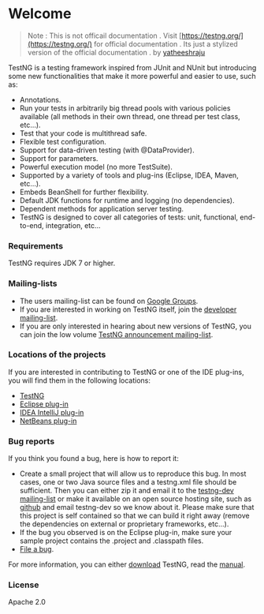 # Welcome 

>Note : This is not officail documentation . Visit [https://testng.org/](https://testng.org/) for official documentation .
>Its just a stylized version of the official documentation . by [yatheeshraju](https://github.com/yatheeshraju/)

TestNG is a testing framework inspired from JUnit and NUnit but introducing some new functionalities that make it more powerful and easier to use, such as:

* Annotations.
* Run your tests in arbitrarily big thread pools with various policies available (all methods in their own thread, one thread per test class, etc...).
* Test that your code is multithread safe.
* Flexible test configuration.
* Support for data-driven testing (with @DataProvider).
* Support for parameters.
* Powerful execution model (no more TestSuite).
* Supported by a variety of tools and plug-ins (Eclipse, IDEA, Maven, etc...).
* Embeds BeanShell for further flexibility.
* Default JDK functions for runtime and logging (no dependencies).
* Dependent methods for application server testing.
* TestNG is designed to cover all categories of tests:  unit, functional, end-to-end, integration, etc...

### Requirements

TestNG requires JDK 7 or higher.

### Mailing-lists

* The users mailing-list can be found on [Google Groups](http://groups.google.com/group/testng-users).
* If you are interested in working on TestNG itself, join the [developer mailing-list](http://groups.google.com/group/testng-users).
* If you are only interested in hearing about new versions of TestNG, you can join the low volume [TestNG announcement mailing-list](http://groups.google.com/group/testng-announcements).

### Locations of the projects

If you are interested in contributing to TestNG or one of the IDE plug-ins, you will find them in the following locations:

* [TestNG](https://github.com/cbeust/testng/)
* [Eclipse plug-in](https://github.com/cbeust/testng-eclipse/)
* [IDEA IntelliJ plug-in](https://github.com/JetBrains/intellij-community/tree/master/plugins/testng)
* [NetBeans plug-in](http://wiki.netbeans.org/TestNG)

### Bug reports

If you think you found a bug, here is how to report it:

* Create a small project that will allow us to reproduce this bug. In most cases, one or two Java source files and a testng.xml file should be sufficient. Then you can either zip it and email it to the [testng-dev mailing-list](http://groups.google.com/group/testng-dev) or make it available on an open source hosting site, such as [github](https://github.com/) and email testng-dev so we know about it. Please make sure that this project is self contained so that we can build it right away (remove the dependencies on external or proprietary frameworks, etc...).
* If the bug you observed is on the Eclipse plug-in, make sure your sample project contains the .project and .classpath files.
* [File a bug](https://github.com/cbeust/testng/issues).

For more information, you can either [download](/download) TestNG, read the [manual](/index).

### License
Apache 2.0
